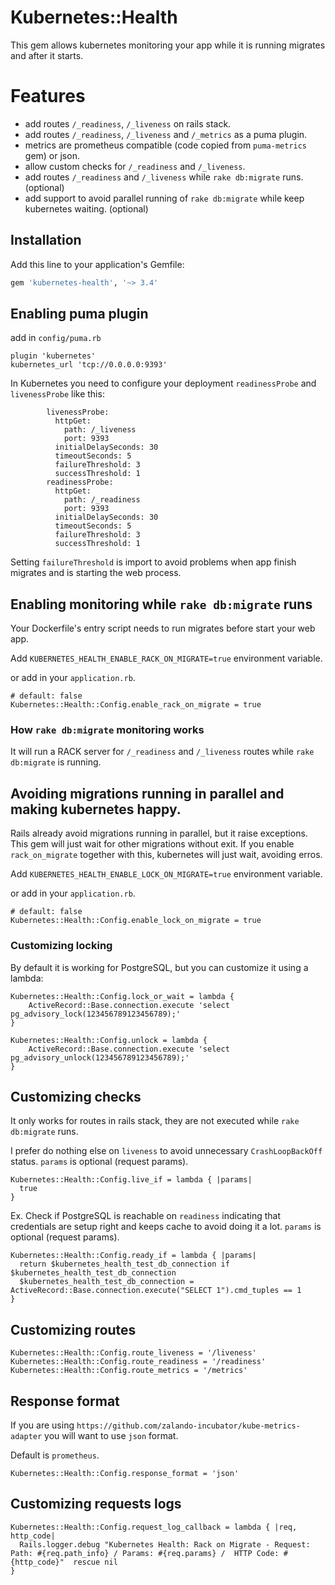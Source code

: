 # Kubernetes::Health

This gem allows kubernetes monitoring your app while it is running migrates and after it starts.

# Features
- add routes `/_readiness`, `/_liveness` on rails stack.
- add routes `/_readiness`, `/_liveness` and `/_metrics` as a puma plugin.
- metrics are prometheus compatible (code copied from `puma-metrics` gem) or json.
- allow custom checks for `/_readiness` and `/_liveness`.
- add routes `/_readiness` and `/_liveness` while `rake db:migrate` runs. (optional)
- add support to avoid parallel running of `rake db:migrate` while keep kubernetes waiting. (optional)

## Installation

Add this line to your application's Gemfile:

```ruby
gem 'kubernetes-health', '~> 3.4'
```

## Enabling puma plugin

add in `config/puma.rb`
```
plugin 'kubernetes'
kubernetes_url 'tcp://0.0.0.0:9393'
```

In Kubernetes you need to configure your deployment `readinessProbe` and `livenessProbe` like this:

```
        livenessProbe:
          httpGet:
            path: /_liveness
            port: 9393
          initialDelaySeconds: 30
          timeoutSeconds: 5
          failureThreshold: 3
          successThreshold: 1
        readinessProbe:
          httpGet:
            path: /_readiness
            port: 9393
          initialDelaySeconds: 30
          timeoutSeconds: 5
          failureThreshold: 3
          successThreshold: 1
```

Setting `failureThreshold` is import to avoid problems when app finish migrates and is starting the web process.
## Enabling monitoring while `rake db:migrate` runs

Your Dockerfile's entry script needs to run migrates before start your web app.

Add `KUBERNETES_HEALTH_ENABLE_RACK_ON_MIGRATE=true` environment variable.

or add in your `application.rb`.

```
# default: false
Kubernetes::Health::Config.enable_rack_on_migrate = true
```

### How `rake db:migrate` monitoring works
It will run a RACK server for `/_readiness` and `/_liveness` routes while `rake db:migrate` is running.

## Avoiding migrations running in parallel and making kubernetes happy.
Rails already avoid migrations running in parallel, but it raise exceptions. This gem will just wait for other migrations without exit.
If you enable `rack_on_migrate` together with this, kubernetes will just wait, avoiding erros.


Add `KUBERNETES_HEALTH_ENABLE_LOCK_ON_MIGRATE=true` environment variable.

or add in your `application.rb`.

```
# default: false
Kubernetes::Health::Config.enable_lock_on_migrate = true
```

### Customizing locking
By default it is working for PostgreSQL, but you can customize it using a lambda:
```
Kubernetes::Health::Config.lock_or_wait = lambda {
    ActiveRecord::Base.connection.execute 'select pg_advisory_lock(123456789123456789);'
}

Kubernetes::Health::Config.unlock = lambda {
    ActiveRecord::Base.connection.execute 'select pg_advisory_unlock(123456789123456789);'
}
```

## Customizing checks

It only works for routes in rails stack, they are not executed while `rake db:migrate` runs.

I prefer do nothing else on `liveness` to avoid unnecessary `CrashLoopBackOff` status. `params` is optional (request params).

```
Kubernetes::Health::Config.live_if = lambda { |params|
  true
}

```
Ex. Check if PostgreSQL is reachable on `readiness` indicating that credentials are setup right and keeps cache to avoid doing it a lot. `params` is optional (request params).
```
Kubernetes::Health::Config.ready_if = lambda { |params|
  return $kubernetes_health_test_db_connection if $kubernetes_health_test_db_connection
  $kubernetes_health_test_db_connection = ActiveRecord::Base.connection.execute("SELECT 1").cmd_tuples == 1
}
```

## Customizing routes
```
Kubernetes::Health::Config.route_liveness = '/liveness'
Kubernetes::Health::Config.route_readiness = '/readiness'
Kubernetes::Health::Config.route_metrics = '/metrics'
```

## Response format
If you are using `https://github.com/zalando-incubator/kube-metrics-adapter` you will want to use `json` format.

Default is `prometheus`.
```
Kubernetes::Health::Config.response_format = 'json'
```

## Customizing requests logs

```
Kubernetes::Health::Config.request_log_callback = lambda { |req, http_code|
  Rails.logger.debug "Kubernetes Health: Rack on Migrate - Request: Path: #{req.path_info} / Params: #{req.params} /  HTTP Code: #{http_code}"  rescue nil
}
```
